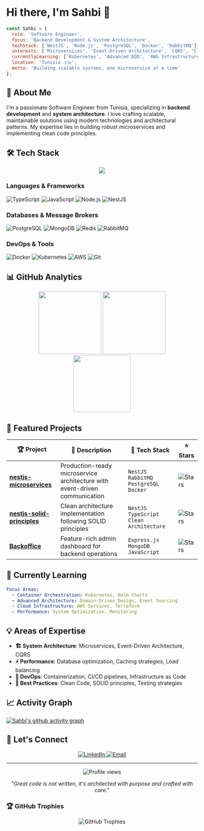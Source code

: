 # Hi there, I'm Sahbi 👋

```javascript
const Sahbi = {
  role: 'Software Engineer',
  focus: 'Backend Development & System Architecture',
  techStack: ['NestJS', 'Node.js', 'PostgreSQL', 'Docker', 'RabbitMQ'],
  interests: ['Microservices', 'Event-Driven Architecture', 'CQRS', 'Clean Code'],
  currentlyLearning: ['Kubernetes', 'Advanced DDD', 'AWS Infrastructure'],
  location: 'Tunisia 🇹🇳',
  motto: 'Building scalable systems, one microservice at a time'
};
```

## 🚀 About Me

I'm a passionate Software Engineer from Tunisia, specializing in **backend development** and **system architecture**. I love crafting scalable, maintainable solutions using modern technologies and architectural patterns. My expertise lies in building robust microservices and implementing clean code principles.

## 🛠️ Tech Stack

<div align="center">
  <img src="https://skillicons.dev/icons?i=ts,nodejs,nestjs,postgres,docker,rabbitmq,redis,mongodb,git,github,vscode,aws,kubernetes" />
</div>

### Languages & Frameworks
![TypeScript](https://img.shields.io/badge/-TypeScript-3178C6?style=flat-square&logo=typescript&logoColor=white)
![JavaScript](https://img.shields.io/badge/-JavaScript-F7DF1E?style=flat-square&logo=javascript&logoColor=black)
![Node.js](https://img.shields.io/badge/-Node.js-339933?style=flat-square&logo=node.js&logoColor=white)
![NestJS](https://img.shields.io/badge/-NestJS-E0234E?style=flat-square&logo=nestjs&logoColor=white)

### Databases & Message Brokers
![PostgreSQL](https://img.shields.io/badge/-PostgreSQL-336791?style=flat-square&logo=postgresql&logoColor=white)
![MongoDB](https://img.shields.io/badge/-MongoDB-47A248?style=flat-square&logo=mongodb&logoColor=white)
![Redis](https://img.shields.io/badge/-Redis-DC382D?style=flat-square&logo=redis&logoColor=white)
![RabbitMQ](https://img.shields.io/badge/-RabbitMQ-FF6600?style=flat-square&logo=rabbitmq&logoColor=white)

### DevOps & Tools
![Docker](https://img.shields.io/badge/-Docker-2496ED?style=flat-square&logo=docker&logoColor=white)
![Kubernetes](https://img.shields.io/badge/-Kubernetes-326CE5?style=flat-square&logo=kubernetes&logoColor=white)
![AWS](https://img.shields.io/badge/-AWS-232F3E?style=flat-square&logo=amazon-aws&logoColor=white)
![Git](https://img.shields.io/badge/-Git-F05032?style=flat-square&logo=git&logoColor=white)

## 📊 GitHub Analytics

<div align="center">
  <img src="https://github-readme-stats.vercel.app/api?username=SahbiRomdhani&show_icons=true&theme=react&hide_border=true&bg_color=0D1117&title_color=58A6FF&text_color=C9D1D9&icon_color=79C0FF" height="165"/>
  <img src="https://github-readme-streak-stats.herokuapp.com?user=SahbiRomdhani&theme=react&hide_border=true&background=0D1117&stroke=58A6FF&ring=58A6FF&fire=FF6B6B&currStreakNum=C9D1D9&sideNums=C9D1D9&currStreakLabel=58A6FF&sideLabels=79C0FF" height="165"/>
</div>

<div align="center">
  <img src="https://github-readme-stats.vercel.app/api/top-langs/?username=SahbiRomdhani&layout=compact&theme=react&hide_border=true&bg_color=0D1117&title_color=58A6FF&text_color=C9D1D9&icon_color=79C0FF" height="150"/>
</div>

## 🎯 Featured Projects

| 🏆 Project | 📖 Description | 🔧 Tech Stack | ⭐ Stars |
|------------|-----------------|----------------|----------|
| [**nestjs-microservices**](https://github.com/SahbiRomdhani/nestjs-microservices) | Production-ready microservice architecture with event-driven communication | `NestJS` `RabbitMQ` `PostgreSQL` `Docker` | ![Stars](https://img.shields.io/github/stars/SahbiRomdhani/nestjs-microservices?style=flat-square&color=yellow) |
| [**nestjs-solid-principles**](https://github.com/SahbiRomdhani/nestjs-solid-principles) | Clean architecture implementation following SOLID principles | `NestJS` `TypeScript` `Clean Architecture` | ![Stars](https://img.shields.io/github/stars/SahbiRomdhani/nestjs-solid-principles?style=flat-square&color=yellow) |
| [**Backoffice**](https://github.com/SahbiRomdhani/Backoffice) | Feature-rich admin dashboard for backend operations | `Express.js` `MongoDB` `JavaScript` | ![Stars](https://img.shields.io/github/stars/SahbiRomdhani/Backoffice?style=flat-square&color=yellow) |

## 🌱 Currently Learning

```yaml
Focus Areas:
  - Container Orchestration: Kubernetes, Helm Charts
  - Advanced Architecture: Domain-Driven Design, Event Sourcing
  - Cloud Infrastructure: AWS Services, Terraform
  - Performance: System Optimization, Monitoring
```

## 💡 Areas of Expertise

- **🏗️ System Architecture**: Microservices, Event-Driven Architecture, CQRS
- **⚡ Performance**: Database optimization, Caching strategies, Load balancing  
- **🔧 DevOps**: Containerization, CI/CD pipelines, Infrastructure as Code
- **🎯 Best Practices**: Clean Code, SOLID principles, Testing strategies

## 📈 Activity Graph

[![Sahbi's github activity graph](https://github-readme-activity-graph.vercel.app/graph?username=SahbiRomdhani&theme=react-dark&hide_border=true&bg_color=0D1117&color=58A6FF&line=79C0FF&point=FF6B6B)](https://github.com/ashutosh00710/github-readme-activity-graph)

## 🤝 Let's Connect

<div align="center">
  <a href="https://www.linkedin.com/in/sahbi-romdhani" target="_blank">
    <img src="https://img.shields.io/badge/LinkedIn-0077B5?style=for-the-badge&logo=linkedin&logoColor=white" alt="LinkedIn"/>
  </a>
  <a href="mailto:sahbi.rmdhani@gmail.com">
    <img src="https://img.shields.io/badge/Email-D14836?style=for-the-badge&logo=gmail&logoColor=white" alt="Email"/>
  </a>

</div>

---

<div align="center">
  <img src="https://komarev.com/ghpvc/?username=SahbiRomdhani&color=58A6FF&style=flat-square&label=Profile+Views" alt="Profile views"/>
</div>

<p align="center">
  <i>"Great code is not written, it's architected with purpose and crafted with care."</i>
</p>

### 🏆 GitHub Trophies
<div align="center">
  <img src="https://github-profile-trophy.vercel.app/?username=SahbiRomdhani&theme=darkhub&no-frame=true&no-bg=false&margin-w=4&row=1" alt="GitHub Trophies"/>
</div>
